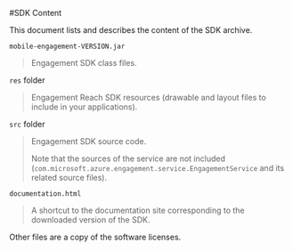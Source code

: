 <properties 
	pageTitle="Azure Mobile Engagement Android SDK Integration" 
	description="Latest updates and procedures for Android SDK for Azure Mobile Engagement"
	services="mobile-engagement" 
	documentationCenter="mobile" 
	authors="piyushjo" 
	manager="dwrede" 
	editor="" />

<tags 
	ms.service="mobile-engagement" 
	ms.workload="mobile" 
	ms.tgt_pltfrm="mobile-android" 
	ms.devlang="Java" 
	ms.topic="article" 
	ms.date="08/10/2015" 
	ms.author="piyushjo" />

#SDK Content

This document lists and describes the content of the SDK archive.

`mobile-engagement-VERSION.jar`

> Engagement SDK class files.

`res` folder

> Engagement Reach SDK resources (drawable and layout files to include in your applications).

`src` folder

> Engagement SDK source code.
>
> Note that the sources of the service are not included (`com.microsoft.azure.engagement.service.EngagementService` and its related source files).

`documentation.html`

> A shortcut to the documentation site corresponding to the downloaded version of the SDK.

Other files are a copy of the software licenses.
 